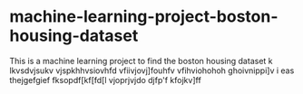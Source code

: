 # machine-learning-project-boston-housing-dataset
 This is a machine learning project to find the boston housing dataset 
k
lkvsdvjsukv
vjspkhhvsiovhfd
vfiivjovj]fouhfv
vfihviohohoh
ghoivnippi]v
i eas thejgefgief
fksopdf[kf[fd[l
vjoprjvjdo
djfp'f
kfojkv]ff
